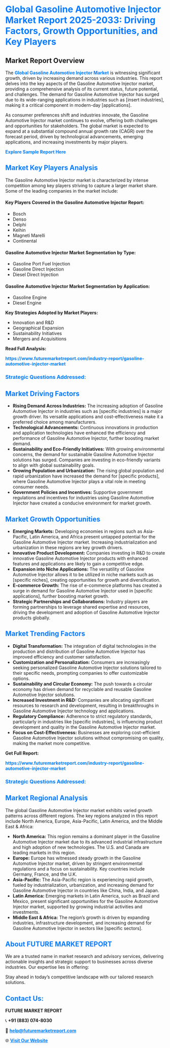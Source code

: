 <h1 style="color: #007BFF;">Global Gasoline Automotive Injector Market Report 2025-2033: Driving Factors, Growth Opportunities, and Key Players</h1>

<section id="overview">
<h2>Market Report Overview</h2>
<p>The <a href="https://www.futuremarketreport.com/industry-report/gasoline-automotive-injector-market" style="color: #007BFF; text-decoration: none;"><strong>Global Gasoline Automotive Injector Market</strong></a> is witnessing significant growth, driven by increasing demand across various industries. This report delves into the key aspects of the Gasoline Automotive Injector market, providing a comprehensive analysis of its current status, future potential, and challenges. The demand for Gasoline Automotive Injector has surged due to its wide-ranging applications in industries such as [insert industries], making it a critical component in modern-day [applications].</p>
<p>As consumer preferences shift and industries innovate, the Gasoline Automotive Injector market continues to evolve, offering both challenges and opportunities for stakeholders. The global market is expected to expand at a substantial compound annual growth rate (CAGR) over the forecast period, driven by technological advancements, emerging applications, and increasing investments by major players.</p>
</section>

<section id="overview">
<p><a href="https://www.futuremarketreport.com/request-sample/reportId=37125" style="color: #007BFF; text-decoration: none;"><strong>Explore Sample Report Here</strong></a></p>
</section>

<section id="key-players">
<h2 style="color: #007BFF;">Market Key Players Analysis</h2>
<p>The Gasoline Automotive Injector market is characterized by intense competition among key players striving to capture a larger market share. Some of the leading companies in the market include:</p>
<h4>Key Players Covered in the Gasoline Automotive Injector Report:</h4>
<ul><li>Bosch</li><li>Denso</li><li>Delphi</li><li>Keihin</li><li>Magneti Marelli</li><li>Continental</li></ul>
<h4>Gasoline Automotive Injector Market Segmentation by Type:</h4>
<ul><li>Gasoline Port Fuel Injection</li><li>Gasoline Direct Injection</li><li>Diesel Direct Injection</li></ul>

<h4>Gasoline Automotive Injector Market Segmentation by Application:</h4>
<ul><li>Gasoline Engine</li><li>Diesel Engine</li></ul>
<p><strong>Key Strategies Adopted by Market Players:</strong></p>
<ul>
<li>Innovation and R&D</li>
<li>Geographical Expansion</li>
<li>Sustainability Initiatives</li>
<li>Mergers and Acquisitions</li>
</ul>
</section>

<section>
<p><strong>Read Full Analysis: </strong></p><a href="https://www.futuremarketreport.com/industry-report/gasoline-automotive-injector-market" style="color: #007BFF; text-decoration: none;"><strong>https://www.futuremarketreport.com/industry-report/gasoline-automotive-injector-market</strong></a>
<h3 style="color: #007BFF;">Strategic Questions Addressed:</h3>
</section>

<section id="driving-factors">
<h2 style="color: #007BFF;">Market Driving Factors</h2>
<ul>
<li><strong>Rising Demand Across Industries:</strong> The increasing adoption of Gasoline Automotive Injector in industries such as [specific industries] is a major growth driver. Its versatile applications and cost-effectiveness make it a preferred choice among manufacturers.</li>
<li><strong>Technological Advancements:</strong> Continuous innovations in production and application technologies have enhanced the efficiency and performance of Gasoline Automotive Injector, further boosting market demand.</li>
<li><strong>Sustainability and Eco-Friendly Initiatives:</strong> With growing environmental concerns, the demand for sustainable Gasoline Automotive Injector solutions has surged. Companies are investing in eco-friendly variants to align with global sustainability goals.</li>
<li><strong>Growing Population and Urbanization:</strong> The rising global population and rapid urbanization have increased the demand for [specific products], where Gasoline Automotive Injector plays a vital role in meeting consumer needs.</li>
<li><strong>Government Policies and Incentives:</strong> Supportive government regulations and incentives for industries using Gasoline Automotive Injector have created a conducive environment for market growth.</li>
</ul>
</section>

<section id="growth-opportunities">
<h2 style="color: #007BFF;">Market Growth Opportunities</h2>
<ul>
<li><strong>Emerging Markets:</strong> Developing economies in regions such as Asia-Pacific, Latin America, and Africa present untapped potential for the Gasoline Automotive Injector market. Increasing industrialization and urbanization in these regions are key growth drivers.</li>
<li><strong>Innovative Product Development:</strong> Companies investing in R&D to create innovative Gasoline Automotive Injector products with enhanced features and applications are likely to gain a competitive edge.</li>
<li><strong>Expansion into Niche Applications:</strong> The versatility of Gasoline Automotive Injector allows it to be utilized in niche markets such as [specific niches], creating opportunities for growth and diversification.</li>
<li><strong>E-commerce Growth:</strong> The rise of e-commerce platforms has created a surge in demand for Gasoline Automotive Injector used in [specific applications], further boosting market growth.</li>
<li><strong>Strategic Partnerships and Collaborations:</strong> Industry players are forming partnerships to leverage shared expertise and resources, driving the development and adoption of Gasoline Automotive Injector products globally.</li>
</ul>
</section>

<section id="trending-factors">
<h2 style="color: #007BFF;">Market Trending Factors</h2>
<ul>
<li><strong>Digital Transformation:</strong> The integration of digital technologies in the production and distribution of Gasoline Automotive Injector has improved efficiency and customer satisfaction.</li>
<li><strong>Customization and Personalization:</strong> Consumers are increasingly seeking personalized Gasoline Automotive Injector solutions tailored to their specific needs, prompting companies to offer customizable options.</li>
<li><strong>Sustainability and Circular Economy:</strong> The push towards a circular economy has driven demand for recyclable and reusable Gasoline Automotive Injector solutions.</li>
<li><strong>Increased Investment in R&D:</strong> Companies are allocating significant resources to research and development, resulting in breakthroughs in Gasoline Automotive Injector technology and applications.</li>
<li><strong>Regulatory Compliance:</strong> Adherence to strict regulatory standards, particularly in industries like [specific industries], is influencing product development and quality in the Gasoline Automotive Injector market.</li>
<li><strong>Focus on Cost-Effectiveness:</strong> Businesses are exploring cost-efficient Gasoline Automotive Injector solutions without compromising on quality, making the market more competitive.</li>
</ul>
</section>

<section>
<p><strong>Get Full Report: </strong></p><a href="https://www.futuremarketreport.com/industry-report/gasoline-automotive-injector-market" style="color: #007BFF; text-decoration: none;"><strong>https://www.futuremarketreport.com/industry-report/gasoline-automotive-injector-market</strong></a>
<h3 style="color: #007BFF;">Strategic Questions Addressed:</h3>
</section>


<section id="regional-analysis">
<h2 style="color: #007BFF;">Market Regional Analysis</h2>
<p>The global Gasoline Automotive Injector market exhibits varied growth patterns across different regions. The key regions analyzed in this report include North America, Europe, Asia-Pacific, Latin America, and the Middle East & Africa:</p>
<ul>
<li><strong>North America:</strong> This region remains a dominant player in the Gasoline Automotive Injector market due to its advanced industrial infrastructure and high adoption of new technologies. The U.S. and Canada are leading markets in this region.</li>
<li><strong>Europe:</strong> Europe has witnessed steady growth in the Gasoline Automotive Injector market, driven by stringent environmental regulations and a focus on sustainability. Key countries include Germany, France, and the U.K.</li>
<li><strong>Asia-Pacific:</strong> The Asia-Pacific region is experiencing rapid growth, fueled by industrialization, urbanization, and increasing demand for Gasoline Automotive Injector in countries like China, India, and Japan.</li>
<li><strong>Latin America:</strong> Emerging markets in Latin America, such as Brazil and Mexico, present significant opportunities for the Gasoline Automotive Injector market, supported by growing industrial activities and investments.</li>
<li><strong>Middle East & Africa:</strong> The region’s growth is driven by expanding industries, infrastructure development, and increasing demand for Gasoline Automotive Injector in sectors like [specific sectors].</li>
</ul>
</section>

<footer>
<h2 style="color: #007BFF;">About FUTURE MARKET REPORT</h2>
<p>We are a trusted name in market research and advisory services, delivering actionable insights and strategic support to businesses across diverse industries. Our expertise lies in offering:</p>

<p>Stay ahead in today’s competitive landscape with our tailored research solutions.</p>

<h2 style="color: #007BFF;">Contact Us:</h2>
<p><strong>FUTURE MARKET REPORT</strong></p>
<p>📞 <strong>+91 (883) 074-8030</strong></p>
<p>📧 <strong><a href="mailto:help@futuremarketreport.com" style="color: #007BFF;">help@futuremarketreport.com</a></strong></p>
<p>🌐 <strong><a href="https://www.futuremarketreport.com/" style="color: #007BFF;">Visit Our Website</a></strong></p>
</footer>